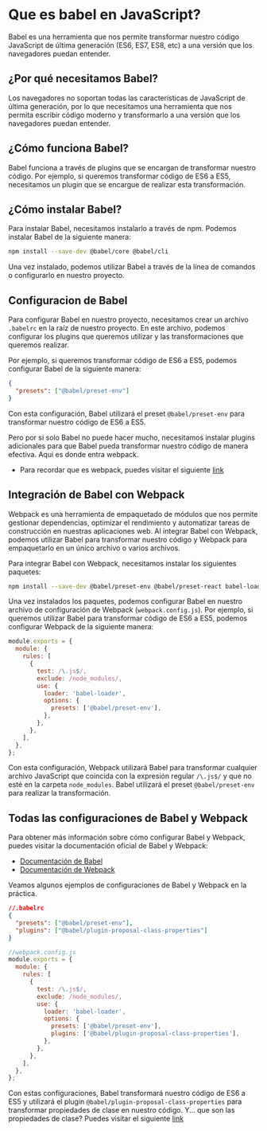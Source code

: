 # Que es babel en JavaScript?

Babel es una herramienta que nos permite transformar nuestro código JavaScript de última generación (ES6, ES7, ES8, etc) a una versión que los navegadores puedan entender.

## ¿Por qué necesitamos Babel?

Los navegadores no soportan todas las características de JavaScript de última generación, por lo que necesitamos una herramienta que nos permita escribir código moderno y transformarlo a una versión que los navegadores puedan entender.

## ¿Cómo funciona Babel?

Babel funciona a través de plugins que se encargan de transformar nuestro código. Por ejemplo, si queremos transformar código de ES6 a ES5, necesitamos un plugin que se encargue de realizar esta transformación.

## ¿Cómo instalar Babel?

Para instalar Babel, necesitamos instalarlo a través de npm. Podemos instalar Babel de la siguiente manera:

```bash
npm install --save-dev @babel/core @babel/cli
```

Una vez instalado, podemos utilizar Babel a través de la línea de comandos o configurarlo en nuestro proyecto.

## Configuracion de Babel

Para configurar Babel en nuestro proyecto, necesitamos crear un archivo `.babelrc` en la raíz de nuestro proyecto. En este archivo, podemos configurar los plugins que queremos utilizar y las transformaciones que queremos realizar.

Por ejemplo, si queremos transformar código de ES6 a ES5, podemos configurar Babel de la siguiente manera:

```json
{
  "presets": ["@babel/preset-env"]
}
```

Con esta configuración, Babel utilizará el preset `@babel/preset-env` para transformar nuestro código de ES6 a ES5.

Pero por si solo Babel no puede hacer mucho, necesitamos instalar plugins adicionales para que Babel pueda transformar nuestro código de manera efectiva. Aqui es donde entra webpack.

- Para recordar que es webpack, puedes visitar el siguiente [link](webpack.md)

## Integración de Babel con Webpack

Webpack es una herramienta de empaquetado de módulos que nos permite gestionar dependencias, optimizar el rendimiento y automatizar tareas de construcción en nuestras aplicaciones web. Al integrar Babel con Webpack, podemos utilizar Babel para transformar nuestro código y Webpack para empaquetarlo en un único archivo o varios archivos.

Para integrar Babel con Webpack, necesitamos instalar los siguientes paquetes:

```bash
npm install --save-dev @babel/preset-env @babel/preset-react babel-loader
```

Una vez instalados los paquetes, podemos configurar Babel en nuestro archivo de configuración de Webpack (`webpack.config.js`). Por ejemplo, si queremos utilizar Babel para transformar código de ES6 a ES5, podemos configurar Webpack de la siguiente manera:

```javascript
module.exports = {
  module: {
    rules: [
      {
        test: /\.js$/,
        exclude: /node_modules/,
        use: {
          loader: 'babel-loader',
          options: {
            presets: ['@babel/preset-env'],
          },
        },
      },
    ],
  },
};
```

Con esta configuración, Webpack utilizará Babel para transformar cualquier archivo JavaScript que coincida con la expresión regular `/\.js$/` y que no esté en la carpeta `node_modules`. Babel utilizará el preset `@babel/preset-env` para realizar la transformación.

## Todas las configuraciones de Babel y Webpack

Para obtener más información sobre cómo configurar Babel y Webpack, puedes visitar la documentación oficial de Babel y Webpack:

- [Documentación de Babel](https://babeljs.io/docs/en/)
- [Documentación de Webpack](https://webpack.js.org/concepts/)

Veamos algunos ejemplos de configuraciones de Babel y Webpack en la práctica.

```json
//.babelrc
{
  "presets": ["@babel/preset-env"],
  "plugins": ["@babel/plugin-proposal-class-properties"]
}
```

```javascript
//webpack.config.js
module.exports = {
  module: {
    rules: [
      {
        test: /\.js$/,
        exclude: /node_modules/,
        use: {
          loader: 'babel-loader',
          options: {
            presets: ['@babel/preset-env'],
            plugins: ['@babel/plugin-proposal-class-properties'],
          },
        },
      },
    ],
  },
};
```

Con estas configuraciones, Babel transformará nuestro código de ES6 a ES5 y utilizará el plugin `@babel/plugin-proposal-class-properties` para transformar propiedades de clase en nuestro código. Y... que son las propiedades de clase? Puedes visitar el siguiente [link](https://babeljs.io/docs/en/babel-plugin-proposal-class-properties)
